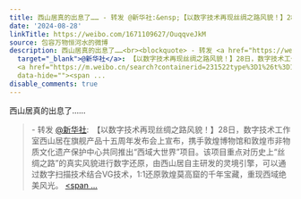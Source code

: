 ```yaml
---
title: 西山居真的出息了…… - 转发 @新华社:&ensp;【以数字技术再现丝绸之路风貌！】28日，数字技术工作室西山居在旗舰产品十五周年发布会上宣布，携手敦煌博物馆和敦...
date: '2024-08-28'
linkTitle: https://weibo.com/1671109627/OuqqveJkM
source: 包容万物恒河水的微博
description: 西山居真的出息了……<br><blockquote> - 转发 <a href="https://weibo.com/1699432410"
  target="_blank">@新华社</a>: 【以数字技术再现丝绸之路风貌！】28日，数字技术工作室西山居在旗舰产品十五周年发布会上宣布，携手敦煌博物馆和敦煌市非物质文化遗产保护中心共同推出“西域大世界”项目。该项目重点对历史上“丝绸之路”的真实风貌进行数字还原，由西山居自主研发的灵境引擎，可以通过数字扫描技术结合VG技术，1:1还原敦煌莫高窟的千年宝藏，重现西域绝美风光。
  <a href="https://m.weibo.cn/search?containerid=231522type%3D1%26t%3D10%26q%3D%23%E7%A7%91%E6%8A%80%E8%B5%8B%E8%83%BD%E6%96%87%E5%8C%96%E4%BC%A0%E6%89%BF%23&amp;extparam=%23%E7%A7%91%E6%8A%80%E8%B5%8B%E8%83%BD%E6%96%87%E5%8C%96%E4%BC%A0%E6%89%BF%23"
  data-hide=""><span ...
disable_comments: true
---
```

西山居真的出息了……<br><blockquote> - 转发 <a href="https://weibo.com/1699432410" target="_blank">@新华社</a>: 【以数字技术再现丝绸之路风貌！】28日，数字技术工作室西山居在旗舰产品十五周年发布会上宣布，携手敦煌博物馆和敦煌市非物质文化遗产保护中心共同推出“西域大世界”项目。该项目重点对历史上“丝绸之路”的真实风貌进行数字还原，由西山居自主研发的灵境引擎，可以通过数字扫描技术结合VG技术，1:1还原敦煌莫高窟的千年宝藏，重现西域绝美风光。 <a href="https://m.weibo.cn/search?containerid=231522type%3D1%26t%3D10%26q%3D%23%E7%A7%91%E6%8A%80%E8%B5%8B%E8%83%BD%E6%96%87%E5%8C%96%E4%BC%A0%E6%89%BF%23&amp;extparam=%23%E7%A7%91%E6%8A%80%E8%B5%8B%E8%83%BD%E6%96%87%E5%8C%96%E4%BC%A0%E6%89%BF%23" data-hide=""><span ...